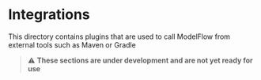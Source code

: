 # Integrations

This directory contains plugins that are used to call ModelFlow from external tools such as Maven or Gradle

> :warning: **These sections are under development and are not yet ready for use**
